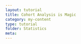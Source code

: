 ```yaml
---
layout: tutorial
title: Cohort Analysis is Magic
category: my-content
type: tutorial
folder: Statistics
meta:
---
```

